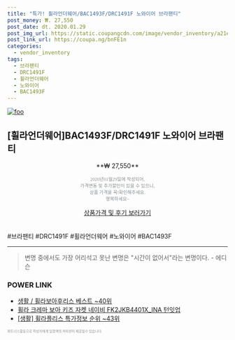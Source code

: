 ```yaml
--- 
title: "특가! 휠라언더웨어/BAC1493F/DRC1491F 노와이어 브라팬티" 
post_money: ₩. 27,550 
post_date: dt. 2020.01.29 
post_img_url: https://static.coupangcdn.com/image/vendor_inventory/a21e/19e9df6c15dda2319c101abed7046a1ed54b88472302225af2ae14327c50.jpg 
post_link_url: https://coupa.ng/bnFE1n 
categories: 
  - vendor_inventory 
tags: 
  - 브라팬티 
  - DRC1491F 
  - 휠라언더웨어 
  - 노와이어 
  - BAC1493F 
--- 
```

[![foo](https://static.coupangcdn.com/image/vendor_inventory/a21e/19e9df6c15dda2319c101abed7046a1ed54b88472302225af2ae14327c50.jpg)](https://coupa.ng/bnFE1n) 

## [휠라언더웨어]BAC1493F/DRC1491F 노와이어 브라팬티 
<p style="text-align: center;">**₩ 27,550**</p> 
<p style="text-align: center;"><span style="color: #898c8f; font-family: Georgia,Times,serif; font-size: 0.75em;">2020년01월29일에 작성되어, <br>가격변동 및 추가할인이 있을 수 있으니,<br> 상품 가격을 꼭!확인해주세요.<br>행복하세요~</span> 
</p>	 
<div markdown="0" style="text-align: center;"><a href="https://coupa.ng/bnFE1n" class="btn btn--success">상품가격 및 후기 보러가기</a></div> 
<br><br> 
  #브라팬티 #DRC1491F #휠라언더웨어 #노와이어 #BAC1493F 
<hr> 

> 변명 중에서도 가장 어리석고 못난 변명은 "시간이 없어서"라는 변명이다. - 에디슨 


### POWER LINK

* <a href="https://blog.naver.com/santokki14/221784614428" target="_blank">생활 / 휠라보아후리스 베스트 ~40위</a>
* <a href="https://blog.naver.com/sakai111/221784674191" target="_blank">휠라 크레마 보아 키즈 자켓 네이비 FK2JKB4401X_INA 턴잇업</a>
* <a href="https://blog.naver.com/sakai111/221782253596" target="_blank"> [생활] 휠라플리스 특가정보 순위 ~43위</a>

<span style="color: #898c8f; font-family: Georgia,Times,serif; font-size: 0.55em;">파트너스활동으로 작성자에게 일정액의 커미션이 제공될수 있습니다.</span> 
